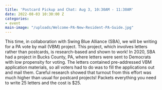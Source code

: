 ```yaml
---
title: 'Postcard Pickup and Chat: Aug 3, 10:30AM - 11:30AM'
date: 2022-08-03 10:30:00 Z
categories:
- event
main-image: "/uploads/Welcome-PA-New-Resident-PA-Guide.jpg"
---
```


This time, in collaboration with Swing Blue Alliance (SBA), we will be writing for a PA vote by mail (VBM) project. This project, which involves letters rather than postcards, is research-based and shown to work! In 2020, SBA had a project in Bucks County, PA, where letters were sent to Democrats with low propensity for voting. The letters contained pre-addressed VBM application materials, so all voters had to do was to fill the applications out and mail them. Careful research showed that turnout from this effort was much higher than usual for postcard projects! Packets everything you need to write 25 letters and the cost is $25.
